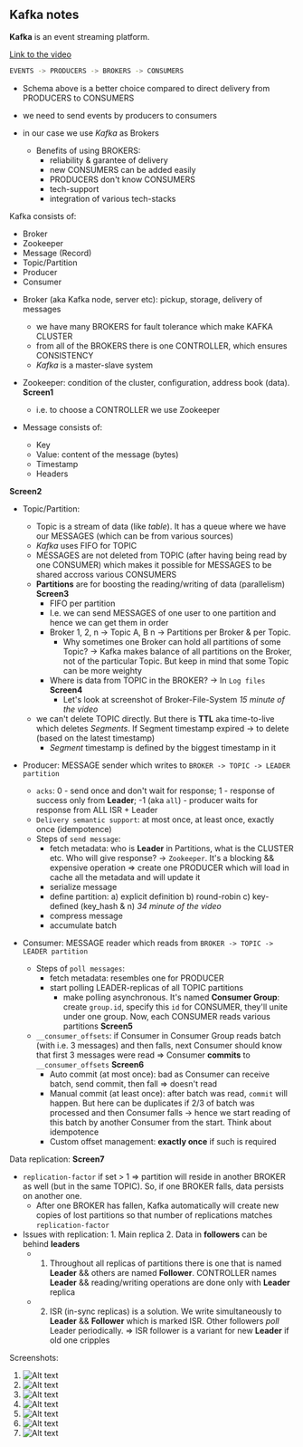 <h2>Kafka notes</h2>

**Kafka** is an event streaming platform.

<a href="https://www.youtube.com/watch?v=-AZOi3kP9Js">Link to the video</a>

```bash
EVENTS -> PRODUCERS -> BROKERS -> CONSUMERS
```
- Schema above is a better choice compared to direct delivery from PRODUCERS to CONSUMERS

- we need to send events by producers to consumers
- in our case we use *Kafka* as Brokers

  * Benefits of using BROKERS:<br>
    * reliability & garantee of delivery
    * new CONSUMERS can be added easily
    * PRODUCERS don't know CONSUMERS
    * tech-support
    * integration of various tech-stacks
    
Kafka consists of:
  - Broker
  - Zookeeper
  - Message (Record)
  - Topic/Partition
  - Producer
  - Consumer
  
  * Broker (aka Kafka node, server etc): pickup, storage, delivery of messages<br>
    * we have many BROKERS for fault tolerance which make KAFKA CLUSTER
    * from all of the BROKERS there is one CONTROLLER, which ensures CONSISTENCY
    * *Kafka* is a master-slave system
   
  * Zookeeper: condition of the cluster, configuration, address book (data). **Screen1**
    * i.e. to choose a CONTROLLER we use Zookeeper

  * Message consists of:<br>
    * Key
    * Value: content of the message (bytes)
    * Timestamp
    * Headers
  
  **Screen2**
  * Topic/Partition:<br>

    * Topic is a stream of data (like *table*). It has a queue where we have our MESSAGES (which can be from various sources)
    * *Kafka* uses FIFO for TOPIC
    * MESSAGES are not deleted from TOPIC (after having being read by one CONSUMER) which makes it possible for MESSAGES to be shared accross various CONSUMERS
    * <b>Partitions</b> are for boosting the reading/writing of data (parallelism) **Screen3**
      - FIFO per partition
      - I.e. we can send MESSAGES of one user to one partition and hence we can get them in order
      - Broker 1, 2, n -> Topic A, B n -> Partitions per Broker & per Topic.
        - Why sometimes one Broker can hold all partitions of some Topic? -> Kafka makes balance of all partitions on the Broker, not of the particular Topic. But keep in mind that some Topic can be more weighty
      - Where is data from TOPIC in the BROKER? -> In `Log files` **Screen4**
        - Let's look at screenshot of Broker-File-System *15 minute of the video*
    * we can't delete TOPIC directly. But there is **TTL** aka time-to-live which deletes *Segments*. If Segment timestamp expired -> to delete (based on the latest timestamp)
      + *Segment* timestamp is defined by the biggest timestamp in it
  
  * Producer: MESSAGE sender which writes to `BROKER -> TOPIC -> LEADER partition`
    * `acks`: 0 - send once and don't wait for response; 1 - response of success only from **Leader**; -1 (aka `all`) - producer waits for response from ALL ISR + Leader
    * `Delivery semantic support`: at most once, at least once, exactly once (idempotence)<br>
    * Steps of `send message`:
      + fetch metadata: who is **Leader** in Partitions, what is the CLUSTER etc. Who will give response? -> `Zookeeper`. It's a blocking && expensive operation => create one PRODUCER which will load in cache all the metadata and will update it
      + serialize message
      + define partition: a) explicit definition b) round-robin c) key-defined (key_hash & n) *34 minute of the video*
      + compress message
      + accumulate batch

  * Consumer: MESSAGE reader which reads from `BROKER -> TOPIC -> LEADER partition`
    * Steps of `poll messages`:
      + fetch metadata: resembles one for PRODUCER
      + start polling LEADER-replicas of all TOPIC partitions
        - make polling asynchronous. It's named **Consumer Group**: create `group.id`, specify this `id` for CONSUMER, they'll unite under one group. Now, each CONSUMER reads various partitions **Screen5**
    * `__consumer_offsets`: if Consumer in Consumer Group reads batch (with i.e. 3 messages) and then falls, next Consumer should know that first 3 messages were read => Consumer **commits** to `__consumer_offsets` **Screen6**
      - Auto commit (at most once): bad as Consumer can receive batch, send commit, then fall => doesn't read
      - Manual commit (at least once): after batch was read, `commit` will happen. But here can be duplicates if 2/3 of batch was processed and then Consumer falls -> hence we start reading of this batch by another Consumer from the start. Think about idempotence
      - Custom offset management: **exactly once** if such is required

Data replication: **Screen7**
  - `replication-factor` if set > 1 => partition will reside in another BROKER as well (but in the same TOPIC). So, if one BROKER falls, data persists on another one.
    + After one BROKER has fallen, Kafka automatically will create new copies of lost partitions so that number of replications matches `replication-factor`
  - Issues with replication: 1. Main replica 2. Data in **followers** can be behind **leaders**
    + 1. Throughout all replicas of partitions there is one that is named **Leader** && others are named **Follower**. CONTROLLER names **Leader** && reading/writing operations are done only with **Leader** replica
    + 2. ISR (in-sync replicas) is a solution. We write simultaneously to **Leader** && **Follower** which is marked ISR. Other followers *poll* Leader periodically. => ISR follower is a variant for new **Leader** if old one cripples

Screenshots:
1. ![Alt text](img/kafka_cluster.jpg?raw=true)
2. ![Alt text](img/kafka_topic.jpg?raw=true)
3. ![Alt text](img/partition.jpg?raw=true)
4. ![Alt text](img/log_file.jpg?raw=true)
5. ![Alt text](img/consumer.jpg?raw=true)
6. ![Alt text](img/consumer_offsets.jpg?raw=true)
7. ![Alt text](img/replication.jpg?raw=true)
